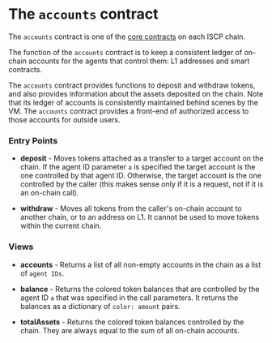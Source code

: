# The `accounts` contract

The `accounts` contract is one of the [core contracts](overview.md) on each ISCP
chain.

The function of the `accounts` contract is to keep a consistent ledger of
on-chain accounts for the agents that control them: L1 addresses and smart
contracts.

The `accounts` contract provides functions to deposit and withdraw tokens, and
also provides information about the assets deposited on the chain. Note that its
ledger of accounts is consistently maintained behind scenes by the VM.
The `accounts` contract provides a front-end of authorized access to those
accounts for outside users.

### Entry Points

* **deposit** - Moves tokens attached as a transfer to a target account on the
  chain. If the agent ID parameter `a` is specified the target account is the
  one controlled by that agent ID. Otherwise, the target account is the one
  controlled by the caller (this makes sense only if it is a request, not if it
  is an on-chain call).

* **withdraw** - Moves all tokens from the caller's on-chain account to another
  chain, or to an address on L1. It cannot be used to move tokens within the
  current chain.

### Views

* **accounts** - Returns a list of all non-empty accounts in the chain as a list
  of `agent IDs`.

* **balance** - Returns the colored token balances that are controlled by the
  agent ID `a` that was specified in the call parameters. It returns the
  balances as a dictionary of `color: amount` pairs.

* **totalAssets** - Returns the colored token balances controlled by the chain.
  They are always equal to the sum of all on-chain accounts.

